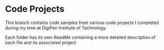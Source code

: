 # Code Projects
This branch contains code samples from various code projects I completed during my time at DigiPen Institute of Technology.

Each folder has its own ReadMe containing a more detailed description of each file and its associated project

